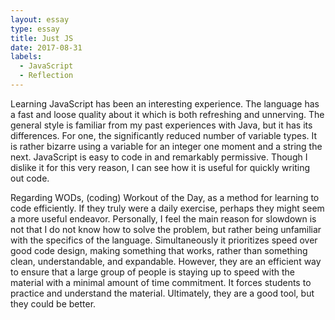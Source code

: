 ```yaml
---
layout: essay
type: essay
title: Just JS
date: 2017-08-31
labels:
  - JavaScript
  - Reflection
---
```


Learning JavaScript has been an interesting experience.  The language has a fast and loose quality about it which is both refreshing and unnerving.  The general style is familiar from my past experiences with Java, but it has its differences.  For one, the significantly reduced number of variable types.  It is rather bizarre using a variable for an integer one moment and a string the next.  JavaScript is easy to code in and remarkably permissive.  Though I dislike it for this very reason, I can see how it is useful for quickly writing out code.

Regarding WODs, (coding) Workout of the Day, as a method for learning to code efficiently.  If they truly were a daily exercise, perhaps they might seem a more useful endeavor.  Personally, I feel the main reason for slowdown is not that I do not know how to solve the problem, but rather being unfamiliar with the specifics of the language.  Simultaneously it prioritizes speed over good code design, making something that works, rather than something clean, understandable, and expandable.  However, they are an efficient way to ensure that a large group of people is staying up to speed with the material with a minimal amount of time commitment.  It forces students to practice and understand the material.  Ultimately, they are a good tool, but they could be better.
